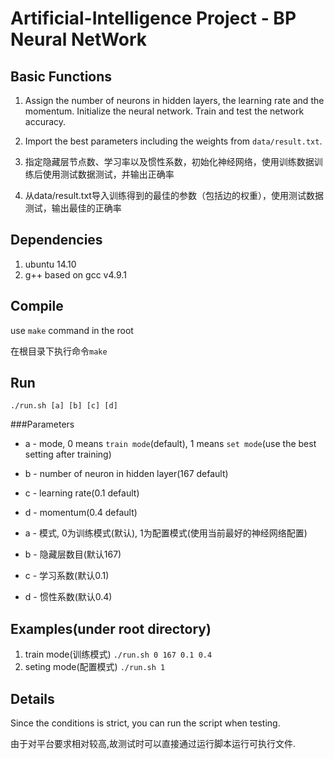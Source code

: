 Artificial-Intelligence Project - BP Neural NetWork
==========================

Basic Functions
-----------------
1. Assign the number of neurons in hidden layers, the learning rate and the momentum. Initialize the neural network. Train and test the network accuracy.
2. Import the best parameters including the weights from `data/result.txt`.

1. 指定隐藏层节点数、学习率以及惯性系数，初始化神经网络，使用训练数据训练后使用测试数据测试，并输出正确率
2. 从data/result.txt导入训练得到的最佳的参数（包括边的权重），使用测试数据测试，输出最佳的正确率

Dependencies
------------------
1. ubuntu 14.10
2. g++ based on gcc v4.9.1


Compile
------------------
use `make` command in the root

在根目录下执行命令`make`


Run
------------------
`./run.sh [a] [b] [c] [d]`

###Parameters
* a - mode, 0 means `train mode`(default), 1 means `set mode`(use the best setting after training)
* b - number of neuron in hidden layer(167 default)
* c - learning rate(0.1 default)
* d - momentum(0.4 default)

* a - 模式, 0为训练模式(默认), 1为配置模式(使用当前最好的神经网络配置)
* b - 隐藏层数目(默认167)
* c - 学习系数(默认0.1)
* d - 惯性系数(默认0.4)
    

Examples(under root directory)
-------------------
1. train mode(训练模式)
`./run.sh 0 167 0.1 0.4`
2. seting mode(配置模式)
`./run.sh 1`


Details
------------------
Since the conditions is strict, you can run the script when testing.

由于对平台要求相对较高,故测试时可以直接通过运行脚本运行可执行文件.
